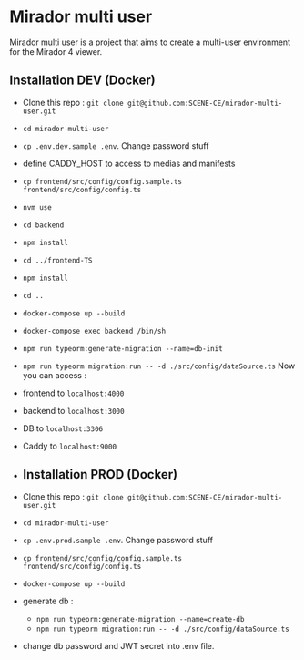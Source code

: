 # Mirador multi user 

Mirador multi user is a project that aims to create a multi-user environment for the Mirador 4 viewer.

## Installation DEV (Docker)

- Clone this repo : `git clone git@github.com:SCENE-CE/mirador-multi-user.git`
- `cd mirador-multi-user`
- `cp .env.dev.sample .env`. Change password stuff
- define CADDY_HOST to access to medias and manifests
- `cp frontend/src/config/config.sample.ts frontend/src/config/config.ts`
- `nvm use`
- `cd backend`
- `npm install`
- `cd ../frontend-TS`
- `npm install`
- `cd ..`
- `docker-compose up --build`
- `docker-compose exec backend /bin/sh`
- `npm run typeorm:generate-migration --name=db-init`
- `npm run typeorm migration:run -- -d ./src/config/dataSource.ts`
  Now you can access :
- frontend to `localhost:4000`
- backend to `localhost:3000`
- DB to `localhost:3306`
- Caddy to `localhost:9000`

- ## Installation PROD (Docker)

- Clone this repo : `git clone git@github.com:SCENE-CE/mirador-multi-user.git`
- `cd mirador-multi-user`
- `cp .env.prod.sample .env`. Change password stuff
- `cp frontend/src/config/config.sample.ts frontend/src/config/config.ts`
- `docker-compose up --build`
- generate db : 
  - `npm run typeorm:generate-migration --name=create-db`
  - `npm run typeorm migration:run -- -d ./src/config/dataSource.ts`
- change db password and JWT secret into .env file.



